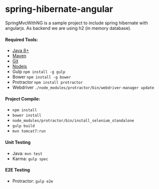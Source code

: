 spring-hibernate-angular
=======================

SpringMvcWithNG is a sample project to include spring hibernate with angularjs. 
As backend we are using h2 (in memory database).

#### Required Tools:
* [Java 8+](http://www.oracle.com/technetwork/java/javase/downloads/jdk8-downloads-2133151.html)
* [Maven](http://maven.apache.org/)
* [Git](http://git-scm.com/)
* [Nodejs](http://nodejs.org/)
* Gulp `npm install -g gulp`
* Bower `npm install -g bower`
* Protractor `npm install protractor`
* Webdriver `./node_modules/protractor/bin/webdriver-manager update`

#### Project Compile:
* `npm install`
* `bower install`
* `node_modules/protractor/bin/install_selenium_standalone`
* `gulp build`
* `mvn tomcat7:run`

#### Unit Testing
* Java: `mvn test`
* Karma: `gulp spec`

#### E2E Testing
* Protractor: `gulp e2e`
